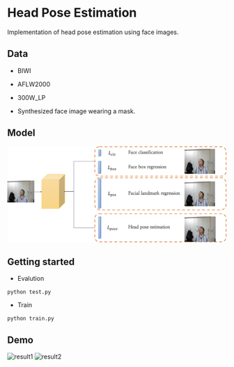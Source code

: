 # Head Pose Estimation

Implementation of head pose estimation using face images.


## Data

- BIWI

- AFLW2000

- 300W_LP

- Synthesized face image wearing a mask.

## Model

![model](./results/model_hpe.png)

## Getting started
- Evalution
```
python test.py 
```

- Train
```
python train.py
```
## Demo

![result1](./results/image105.gif)
![result2](./results/image106.gif)
